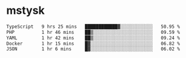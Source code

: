 # mstysk

<!--START_SECTION:waka-->

```txt
TypeScript   9 hrs 25 mins   ████████████▓░░░░░░░░░░░░   50.95 %
PHP          1 hr 46 mins    ██▒░░░░░░░░░░░░░░░░░░░░░░   09.59 %
YAML         1 hr 42 mins    ██▒░░░░░░░░░░░░░░░░░░░░░░   09.24 %
Docker       1 hr 15 mins    █▓░░░░░░░░░░░░░░░░░░░░░░░   06.82 %
JSON         1 hr 6 mins     █▓░░░░░░░░░░░░░░░░░░░░░░░   06.02 %
```

<!--END_SECTION:waka-->
